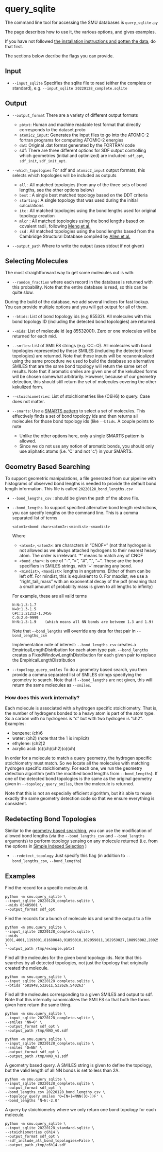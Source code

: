 # query_sqlite

The command line tool for accessing the SMU databases is `query_sqlite.py`

The page describes how to use it, the various options, and gives examples.

If you have not followed [the installation instructions and gotten
the data](../README.md), do that first.

The sections below decribe the flags you can provide.


## Input

* `--input_sqlite`
Specifies the sqlite file to read (either the complete or standard), e.g.
`--input_sqlite 20220128_complete.sqlite`


## Output

* `--output_format`
There are a variety of different output formats
    * `pbtxt`: Human and machine readable test format that directly corresponds to the dataset.proto
    * `atomic2_input`: Generates the input files to go into the ATOMIC-2 fortran programs for computing ATOMIC-2 energies
    * `dat`:  Original .dat format generated by the FORTRAN code
    * sdf: There are three different options for SDF output controlling which geometries (initial and optimized) are included:  `sdf_opt`, `sdf_init`, `sdf_init_opt`.

* `--which_topologies` For sdf and `atomic2_input` output formats, this selects which topologies will be included as outputs
    * `all` : All matched topologies (from any of the three sets of bond lengths, see the other options below)
    * `best` : A single best matched topology based on the DDT criteria
    * `starting` : A single topology that was used during the initial calculations
    * `itc` : All matched topologies using the bond lengths used for original topology creation
    * `mlcr` : All matched topologies using the bond lengths based on covalent radii, following [Meng et al.](http://dx.doi.org/10.1002/jcc.540120716)
    * `csd` : All matched topologies using the bond lengths based from the Cambridge Structural Database compiled by [Allen et al.](http://dx.doi.org/10.1039/P298700000S1)

* `--output_path`
Where to write the output (uses stdout if not given)


## Selecting Molecules

The most straightforward way to get some molecules out is with
* `--random_fraction` where each record in the database is returned with this probability. Note that the entire database is read, so this can be quite slow.

During the build of the database, we add several indices for fast lookup. You can provide multiple options and you will get output for all of them.

* `--btids`: List of bond topology ids (e.g 85532). All molecules with this bond topology ID (including the detected bond topologies) are returned.

* `--mids`: List of molecule id (eg 85532001). Zero or one molecules will be returned for each mid.

* `--smiles`: List of SMILES strings (e.g. CC=O). All molecules with bond topologies represented by these SMILES (including the detected bond topologies) are returned. Note that these inputs will be recanonicalized using the same procedure we used to build the database so alternative SMILES that are the same bond topology will return the same set of results. Note that if aromatic smiles are given one of the kekulized forms will be chosen somewhat arbitrarily. However, because of our geometry detection, this should still return the set of molecules covering the other kekulized form.

* `-–stoichiometries`: List of stoichiometries like (C6H6) to query. Case does not matter.

* `--smarts`: Use a [SMARTS pattern](https://www.daylight.com/dayhtml/doc/theory/theory.smarts.html) to select a set of molecules. This effectively finds a set of bond topology ids and then returns all molecules for those bond topology ids (like `--btids`. A couple points to note
    * Unlike the other options here, only a single SMARTS pattern is allowed.
    * Since we do not use any notion of aromatic bonds, you should only use aliphatic atoms (i.e. 'C' and not 'c') in your SMARTS.

## Geometry Based Searching
To support geometric manipulations, a file generated from our pipeline with histograms of observed bond lengths is needed to provide the default bond length information. This file is called `20220128_bond_lengths.csv`

* `--bond_lengths_csv` : should be given the path of the above file.

* `--bond_lengths`
To support specified alternative bond length restrictions, you can specify lengths on the command line. This is a comma separated list of terms
    ```
    <atom1><bond char><atom2>:<mindist>-<maxdist>
    ```
    Where
    * `<atom1>`, `<atom2>`: are characters in “CNOF*” (not that hydrogen is not allowed as we always attached hydrogens to their nearest heavy atom. The order is irrelevant. ‘*’ means to match any of CNOF
    * `<bond_char>`: is one of “-”, “=”, “#”, “.”, “\~”. These are the bond specifiers in SMILES strings, with ‘\~’ meaning any bond.
    * `<mindist>`, `<maxdist>`: lengths in angstroms. Either of them can be left off. For mindist, this is equivalent to 0. For maxdist, we use a “right_tail_mass” with an exponential decay of the pdf (meaning that a small amount of probablity mass is given to all lengths to infinity)

    For example, these are all valid terms
    ```
    N-N:1.3-1.7
    N=O:1.3-1.5
    C#C:1.21212-1.3456
    C.O:2.0-9999
    N~N:1.3-1.9    (which means all NN bonds are between 1.3 and 1.9)
    ```

    Note that `--bond_lengths` will override any data for that pair in `--bond_lengths_csv`

    Implementation note of interest: `--bond_lengths_csv` creates a EmpiricalLengthDistribution for each atom type pair. `--bond_lengths` creates a FixedWindowLengthDistribution for each given pair to replace the EmpiricalLengthDistribution

* `--topology_query_smiles` To do a geometry based search, you then provide a comma separated list of SMILES strings specifying the geometry to search. Note that if `--bond_lengths` are not given, this will return the same molecules as `--smiles`.

### How does this work internally?
Each molecule is associated with a hydrogen specific stoichiometry. That is, the number of hydrogens bonded to a heavy atom is part of the atom type. So a carbon with no hydrogens is “c” but with two hydrogen is “ch2”. Examples:
* benzene: (ch)6
* water: (oh2)   (note that the 1 is implicit)
* ethylene: (ch2)2
* acrylic acid: (c)(ch)(ch2)(o)(oh)

In order for a molecule to match a query geometry, the hydrogen specific stoichiometry must match. So we locate all the molecules with matching hydrogen specific stoichiometry. For each one, we run the geometry detection algorithm (with the modified bond lengths from `--bond_lengths`). If one of the detected bond topologies is the same as the original geometry given in `--topology_query_smiles`, then the molecule is returned.

Note that this is not an especially efficient algorithm, but it’s able to reuse exactly the same geometry detection code so that we ensure everything is consistent.


## Redetecting Bond Topologies

Similar to the [geometry based searching](#geometry-based-searching), you can use the modification of allowed bond lengths (via the `--bond_lengths_csv` and `--bond_lengths` arguments) to perform topology sensing on any molecule returned (i.e. from the options in [Simple Indexed Selection](#simple-indexed-selection) )

* `--redetect_topology` Just specify this flag (in addition to `--bond_lengths_csv`, `--bond_lengths`)


## Examples
Find the record for a specific molecule id.
```
python -m smu.query_sqlite \
--input_sqlite 20220128_complete.sqlite \
--mids 85485001 \
--output_format sdf_opt
```

Find the records for a bunch of molecule ids and send the output to a file
```
python -m smu.query_sqlite \
--input_sqlite 20220128_complete.sqlite \
--mids 1001,4001,1193001,81680048,91856010,102959011,102959027,108993002,200252001,405360002,899649001,899650001,899651001,899652001  \
--output_path /tmp/example.pbtxt
```

Find all the molecules for the given bond topology ids. Note that this searches by all detected topologies, not just the topology that originally created the molecule.
```
python -m smu.query_sqlite \
--input_sqlite 20220128_complete.sqlite \
--btids '581948,532611,532626,540263'
```

Find all the molecules corresponding to a given SMILES and output to sdf. Note that this internally canonicalizes the SMILES so that both the forms given here return the same thing.
```
python -m smu.query_sqlite \
--input_sqlite 20220128_complete.sqlite \
--smiles 'NN=O' \
--output_format sdf_opt \
--output_path /tmp/NNO_v0.sdf

python -m smu.query_sqlite \
--input_sqlite 20220128_complete.sqlite \
--smiles 'O=NN' \
--output_format sdf_opt \
--output_path /tmp/NNO_v1.sdf
```

A geometry based query. A SMILES string is given to define the topology, but the valid length of all NN bonds is set to less than 2A.
```
python -m smu.query_sqlite \
--input_sqlite 20220128_complete.sqlite \
--output_format sdf_opt  \
--bond_lengths_csv 20220128_bond_lengths.csv \
--topology_query_smiles 'O=[N+]=NNN([O-])F' \
--bond_lengths 'N~N:-2.0'
```

A query by stoichiometry where we only return one bond topology for each molecule.
```
python -m smu.query_sqlite \
--input_sqlite 20220128_standard.sqlite \
--stoichiometries c6h14 \
--output_format sdf_opt \
--sdf_include_all_bond_topologies=False \
--output_path /tmp/c6h14.sdf
```

